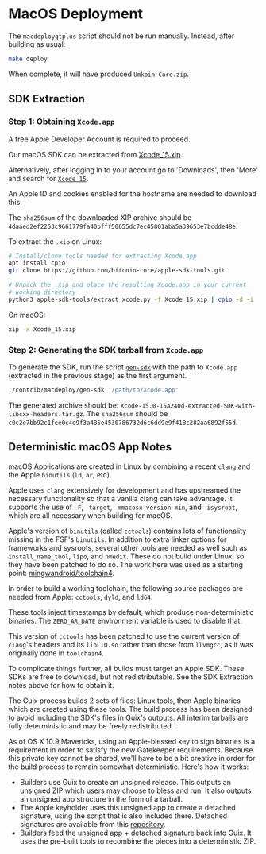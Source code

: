 # MacOS Deployment

The `macdeployqtplus` script should not be run manually. Instead, after building as usual:

```bash
make deploy
```

When complete, it will have produced `Umkoin-Core.zip`.

## SDK Extraction

### Step 1: Obtaining `Xcode.app`

A free Apple Developer Account is required to proceed.

Our macOS SDK can be extracted from
[Xcode_15.xip](https://download.developer.apple.com/Developer_Tools/Xcode_15/Xcode_15.xip).

Alternatively, after logging in to your account go to 'Downloads', then 'More'
and search for [`Xcode 15`](https://developer.apple.com/download/all/?q=Xcode%2015).

An Apple ID and cookies enabled for the hostname are needed to download this.

The `sha256sum` of the downloaded XIP archive should be `4daaed2ef2253c9661779fa40bfff50655dc7ec45801aba5a39653e7bcdde48e`.

To extract the `.xip` on Linux:

```bash
# Install/clone tools needed for extracting Xcode.app
apt install cpio
git clone https://github.com/bitcoin-core/apple-sdk-tools.git

# Unpack the .xip and place the resulting Xcode.app in your current
# working directory
python3 apple-sdk-tools/extract_xcode.py -f Xcode_15.xip | cpio -d -i
```

On macOS:

```bash
xip -x Xcode_15.xip
```

### Step 2: Generating the SDK tarball from `Xcode.app`

To generate the SDK, run the script [`gen-sdk`](./gen-sdk) with the
path to `Xcode.app` (extracted in the previous stage) as the first argument.

```bash
./contrib/macdeploy/gen-sdk '/path/to/Xcode.app'
```

The generated archive should be: `Xcode-15.0-15A240d-extracted-SDK-with-libcxx-headers.tar.gz`.
The `sha256sum` should be `c0c2e7bb92c1fee0c4e9f3a485e4530786732d6c6dd9e9f418c282aa6892f55d`.

## Deterministic macOS App Notes

macOS Applications are created in Linux by combining a recent `clang` and the Apple
`binutils` (`ld`, `ar`, etc).

Apple uses `clang` extensively for development and has upstreamed the necessary
functionality so that a vanilla clang can take advantage. It supports the use of `-F`,
`-target`, `-mmacosx-version-min`, and `-isysroot`, which are all necessary when
building for macOS.

Apple's version of `binutils` (called `cctools`) contains lots of functionality missing in the
FSF's `binutils`. In addition to extra linker options for frameworks and sysroots, several
other tools are needed as well such as `install_name_tool`, `lipo`, and `nmedit`. These
do not build under Linux, so they have been patched to do so. The work here was used as
a starting point: [mingwandroid/toolchain4](https://github.com/mingwandroid/toolchain4).

In order to build a working toolchain, the following source packages are needed from
Apple: `cctools`, `dyld`, and `ld64`.

These tools inject timestamps by default, which produce non-deterministic binaries. The
`ZERO_AR_DATE` environment variable is used to disable that.

This version of `cctools` has been patched to use the current version of `clang`'s headers
and its `libLTO.so` rather than those from `llvmgcc`, as it was originally done in `toolchain4`.

To complicate things further, all builds must target an Apple SDK. These SDKs are free to
download, but not redistributable. See the SDK Extraction notes above for how to obtain it.

The Guix process builds 2 sets of files: Linux tools, then Apple binaries which are
created using these tools. The build process has been designed to avoid including the
SDK's files in Guix's outputs. All interim tarballs are fully deterministic and may be freely
redistributed.

As of OS X 10.9 Mavericks, using an Apple-blessed key to sign binaries is a requirement in
order to satisfy the new Gatekeeper requirements. Because this private key cannot be
shared, we'll have to be a bit creative in order for the build process to remain somewhat
deterministic. Here's how it works:

- Builders use Guix to create an unsigned release. This outputs an unsigned ZIP which
  users may choose to bless and run. It also outputs an unsigned app structure in the form
  of a tarball.
- The Apple keyholder uses this unsigned app to create a detached signature, using the
  script that is also included there. Detached signatures are available from this [repository](https://github.com/umkoin/umkoin-detached-sigs).
- Builders feed the unsigned app + detached signature back into Guix. It uses the
  pre-built tools to recombine the pieces into a deterministic ZIP.
